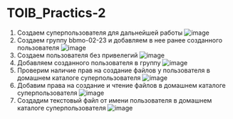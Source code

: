 # TOIB_Practics-2
1. Создаем суперпользователя для дальнейшей работы
   ![image](https://github.com/StepaBelyaev/TOIB_Practics-2/assets/70752929/5090cf5f-5f62-4f05-8ce8-fc5798acb421)
2. Создаем группу bbmo-02-23 и добавляем в нее ранее созданного пользователя
   ![image](https://github.com/StepaBelyaev/TOIB_Practics-2/assets/70752929/05e582c3-916a-48c0-bbf2-329842cb4560)
3. Создаем пользователя без привелегий
   ![image](https://github.com/StepaBelyaev/TOIB_Practics-2/assets/70752929/8e2ea430-6893-4286-af67-d145e219039d)
4. Добавляем созданного пользователя в группу
   ![image](https://github.com/StepaBelyaev/TOIB_Practics-2/assets/70752929/78ebe149-1360-4dc0-bc59-e70b29a0d0ec)
5. Проверим наличие прав на создание файлов у пользователя в домашнем каталоге суперпользователя
   ![image](https://github.com/StepaBelyaev/TOIB_Practics-2/assets/70752929/309432a5-a65b-4b97-a160-8dab7d6ce9f5)
6. Добавим права на создание и чтение файлов в домашнем каталоге суперпользователя
   ![image](https://github.com/StepaBelyaev/TOIB_Practics-2/assets/70752929/e64c87c9-78ff-498f-8359-846499d4da77)
7. Создадим текстовый файл от имени пользователя в домашнем каталоге суперпользователя
   ![image](https://github.com/StepaBelyaev/TOIB_Practics-2/assets/70752929/38d8fef0-b4ab-478d-93d7-74747fcd7db3)






